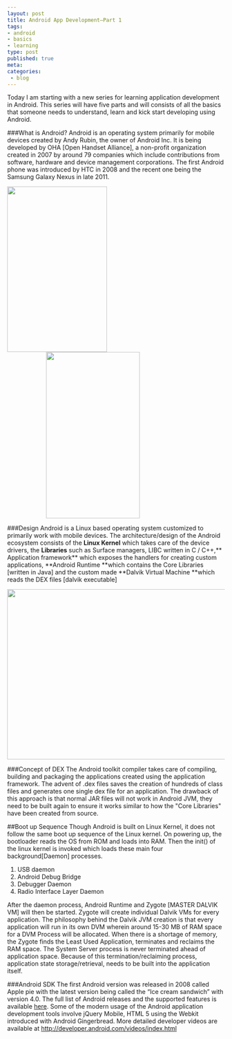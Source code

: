 ```yaml
---
layout: post
title: Android App Development–Part 1
tags:
- android
- basics
- learning
type: post
published: true
meta:
categories:
 - blog
---
```

Today I am starting with a new series for learning application development in Android. This series will have five parts and will consists of all the basics that someone needs to understand, learn and kick start developing using Android.

###What is Android?
Android is an operating system primarily for mobile devices created by Andy Rubin, the owner of Android Inc. It is being developed by OHA [Open Handset Alliance], a non-profit organization created in 2007 by around 79 companies which include contributions from software, hardware and device management corporations. The first Android phone was introduced by HTC in 2008 and the recent one being the Samsung Galaxy Nexus in late 2011.

<a href="http://upload.wikimedia.org/wikipedia/commons/a/a1/Android_home.png" target="_blank"><img src="http://upload.wikimedia.org/wikipedia/commons/a/a1/Android_home.png" width="231" height="383" /></a>
<a href="http://upload.wikimedia.org/wikipedia/commons/e/e7/Android_4.0.png" target="_blank"><img style="margin: 0px 0px 0px 90px" src="http://upload.wikimedia.org/wikipedia/commons/e/e7/Android_4.0.png" width="217" height="385" /></a>

 
###Design
Android is a Linux based operating system customized to primarily work with mobile devices. The architecture/design of the Android ecosystem consists of the **Linux Kernel** which takes care of the device drivers, the **Libraries** such as Surface managers, LIBC written in C / C++,** Application framework** which exposes the handlers for creating custom applications, **Android Runtime **which contains the Core Libraries [written in Java] and the custom made **Dalvik Virtual Machine **which reads the DEX files [dalvik executable]

<a href="http://en.wikipedia.org/wiki/File:System-architecture.jpg" target="_blank"><img src="http://upload.wikimedia.org/wikipedia/commons/6/63/System-architecture.jpg" width="548" height="394" /></a>

###Concept of DEX
The Android toolkit compiler takes care of compiling, building and packaging the applications created using the application framework. The advent of .dex files saves the creation of hundreds of class files and generates one single dex file for an application. The drawback of this approach is that normal JAR files will not work in Android JVM, they need to be built again to ensure it works similar to how the "Core Libraries" have been created from source.

##Boot up Sequence
Though Android is built on Linux Kernel, it does not follow the same boot up sequence of the Linux kernel. On powering up, the bootloader reads the OS from ROM and loads into RAM. Then the init() of the linux kernel is invoked which loads these main four background[Daemon] processes.
1. USB daemon 
2. Android Debug Bridge 
3. Debugger Daemon 
4. Radio Interface Layer Daemon

After the daemon process, Android Runtime and Zygote [MASTER DALVIK VM] will then be started. Zygote will create individual Dalvik VMs for every application. The philosophy behind the Dalvik JVM creation is that every application will run in its own DVM wherein around 15-30 MB of RAM space for a DVM Process will be allocated. When there is a shortage of memory, the Zygote finds the Least Used Application, terminates and reclaims the RAM space. The System Server process is never terminated ahead of application space. Because of this termination/reclaiming process, application state storage/retrieval, needs to be built into the application itself.

###Android SDK
The first Android version was released in 2008 called Apple pie with the latest version being called the “Ice cream sandwich” with version 4.0. The full list of Android releases and the supported features is available [here](http://socialcompare.com/en/comparison/android-versions-comparison). Some of the modern usage of the Android application development tools involve jQuery Mobile, HTML 5 using the Webkit introduced with Android Gingerbread. More detailed developer videos are available at <http://developer.android.com/videos/index.html>

